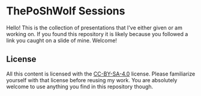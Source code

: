 # ThePoShWolf Sessions

Hello! This is the collection of presentations that I've either given or am working on. If you found this repository it is likely because you followed a link you caught on a slide of mine. Welcome!

## License

All this content is licensed with the [CC-BY-SA-4.0](https://choosealicense.com/licenses/cc-by-sa-4.0/) license. Please familiarize yourself with that license before reusing my work. You are absolutely welcome to use anything you find in this repository though.
